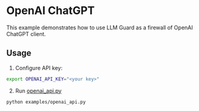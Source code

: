 # OpenAI ChatGPT

This example demonstrates how to use LLM Guard as a firewall of OpenAI ChatGPT client.

## Usage

1. Configure API key:
```bash
export OPENAI_API_KEY="<your key>"
```

2. Run [openai_api.py](https://github.com/laiyer-ai/llm-guard/blob/main/examples/openai_api.py)
```bash
python examples/openai_api.py
```

